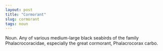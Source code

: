 ```yaml
---
layout: post
title: "Cormorant"
slug: cormorant
tags: noun
---
```


Noun. Any of various medium-large black seabirds of the family Phalacrocoracidae, especially the great cormorant, Phalacrocorax carbo.

